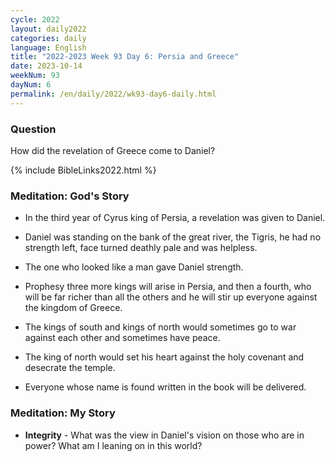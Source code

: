 ```yaml
---
cycle: 2022
layout: daily2022
categories: daily
language: English
title: "2022-2023 Week 93 Day 6: Persia and Greece"
date: 2023-10-14
weekNum: 93
dayNum: 6
permalink: /en/daily/2022/wk93-day6-daily.html
---
```


### Question     
How did the revelation of Greece come to Daniel?  

{% include BibleLinks2022.html %}

### Meditation: God's Story   
+ In the third year of Cyrus king of Persia, a revelation was given to Daniel. 

+ Daniel was standing on the bank of the great river, the Tigris, he had no strength left, face turned deathly pale and was helpless. 

+ The one who looked like a man gave Daniel strength. 

+ Prophesy three more kings will arise in Persia, and then a fourth, who will be far richer than all the others and he will stir up everyone against the kingdom of Greece. 

+ The kings of south and kings of north would sometimes go to war against each other and sometimes have peace. 

+ The king of north would set his heart against the holy covenant and desecrate the temple. 

+ Everyone whose name is found written in the book will be delivered. 

### Meditation: My Story   
+ **Integrity** - What was the view in Daniel's vision on those who are in power? What am I leaning on in this world? 
